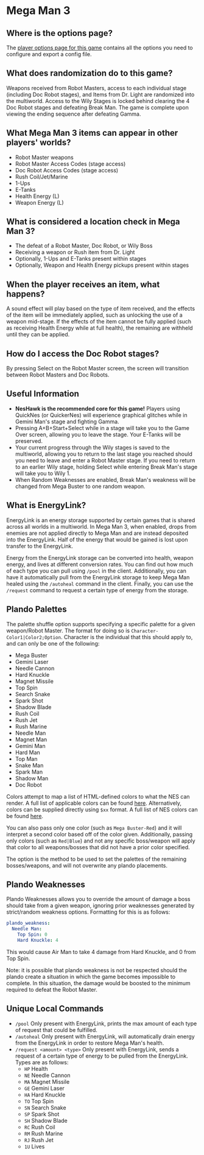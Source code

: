 # Mega Man 3

## Where is the options page?

The [player options page for this game](../player-options) contains all the options you need to configure and export a
config file.

## What does randomization do to this game?

Weapons received from Robot Masters, access to each individual stage (including Doc Robot stages), and Items from Dr. Light are randomized
into the multiworld. Access to the Wily Stages is locked behind clearing the 4 Doc Robot stages and defeating Break Man. The game is complete upon 
viewing the ending sequence after defeating Gamma.

## What Mega Man 3 items can appear in other players' worlds?
- Robot Master weapons
- Robot Master Access Codes (stage access)
- Doc Robot Access Codes (stage access)
- Rush Coil/Jet/Marine
- 1-Ups
- E-Tanks
- Health Energy (L)
- Weapon Energy (L)

## What is considered a location check in Mega Man 3?
- The defeat of a Robot Master, Doc Robot, or Wily Boss
- Receiving a weapon or Rush item from Dr. Light
- Optionally, 1-Ups and E-Tanks present within stages
- Optionally, Weapon and Health Energy pickups present within stages

## When the player receives an item, what happens?
A sound effect will play based on the type of item received, and the effects of the item will be immediately applied, 
such as unlocking the use of a weapon mid-stage. If the effects of the item cannot be fully applied (such as receiving 
Health Energy while at full health), the remaining are withheld until they can be applied.

## How do I access the Doc Robot stages?
By pressing Select on the Robot Master screen, the screen will transition between Robot Masters and
Doc Robots.

## Useful Information
* **NesHawk is the recommended core for this game!** Players using QuickNes (or QuickerNes) will experience graphical 
  glitches while in Gemini Man's stage and fighting Gamma.
* Pressing A+B+Start+Select while in a stage will take you to the Game Over screen, allowing you to leave the stage. 
  Your E-Tanks will be preserved.
* Your current progress through the Wily stages is saved to the multiworld, allowing you to return to the last stage you
  reached should you need to leave and enter a Robot Master stage. If you need to return to an earlier Wily stage, holding 
  Select while entering Break Man's stage will take you to Wily 1.
* When Random Weaknesses are enabled, Break Man's weakness will be changed from Mega Buster to one random weapon.


## What is EnergyLink?
EnergyLink is an energy storage supported by certain games that is shared across all worlds in a multiworld. In Mega Man
 3, when enabled, drops from enemies are not applied directly to Mega Man and are instead deposited into the EnergyLink.
Half of the energy that would be gained is lost upon transfer to the EnergyLink. 

Energy from the EnergyLink storage can be converted into health, weapon energy, and lives at different conversion rates.
You can find out how much of each type you can pull using `/pool` in the client. Additionally, you can have it 
automatically pull from the EnergyLink storage to keep Mega Man healed using the `/autoheal` command in the client. 
Finally, you can use the `/request` command to request a certain type of energy from the storage.

## Plando Palettes
The palette shuffle option supports specifying a specific palette for a given weapon/Robot Master. The format for doing 
so is `Character-Color1|Color2;Option`. Character is the individual that this should apply to, and can only be one of 
the following:
- Mega Buster
- Gemini Laser
- Needle Cannon
- Hard Knuckle
- Magnet Missile
- Top Spin
- Search Snake
- Spark Shot
- Shadow Blade
- Rush Coil
- Rush Jet
- Rush Marine
- Needle Man
- Magnet Man
- Gemini Man
- Hard Man
- Top Man
- Snake Man
- Spark Man
- Shadow Man
- Doc Robot

Colors attempt to map a list of HTML-defined colors to what the NES can render. A full list of applicable colors can be
found [here](https://github.com/ArchipelagoMW/Archipelago/blob/main/worlds/mm2/Color.py#L11). Alternatively, colors can 
be supplied directly using `$xx` format. A full list of NES colors can be found [here](https://www.nesdev.org/wiki/PPU_palettes#2C02).

You can also pass only one color (such as `Mega Buster-Red`) and it will interpret a second color based off of the color
given. Additionally, passing only colors (such as `Red|Blue`) and not any specific boss/weapon will apply that color to 
all weapons/bosses that did not have a prior color specified.

The option is the method to be used to set the palettes of the remaining bosses/weapons, and will not overwrite any 
plando placements.

## Plando Weaknesses
Plando Weaknesses allows you to override the amount of damage a boss should take from a given weapon, ignoring prior 
weaknesses generated by strict/random weakness options. Formatting for this is as follows:
```yaml
plando_weakness:
  Needle Man:
    Top Spin: 0
    Hard Knuckle: 4
```
This would cause Air Man to take 4 damage from Hard Knuckle, and 0 from Top Spin.

Note: it is possible that plando weakness is not be respected should the plando create a situation in which the game 
becomes impossible to complete. In this situation, the damage would be boosted to the minimum required to defeat the 
Robot Master.


## Unique Local Commands
- `/pool` Only present with EnergyLink, prints the max amount of each type of request that could be fulfilled.
- `/autoheal` Only present with EnergyLink, will automatically drain energy from the EnergyLink in order to 
restore Mega Man's health.
- `/request <amount> <type>` Only present with EnergyLink, sends a request of a certain type of energy to be pulled from
the EnergyLink. Types are as follows:
  - `HP` Health
  - `NE` Needle Cannon
  - `MA` Magnet Missile
  - `GE` Gemini Laser
  - `HA` Hard Knuckle
  - `TO` Top Spin
  - `SN` Search Snake
  - `SP` Spark Shot
  - `SH` Shadow Blade
  - `RC` Rush Coil
  - `RM` Rush Marine
  - `RJ` Rush Jet
  - `1U` Lives